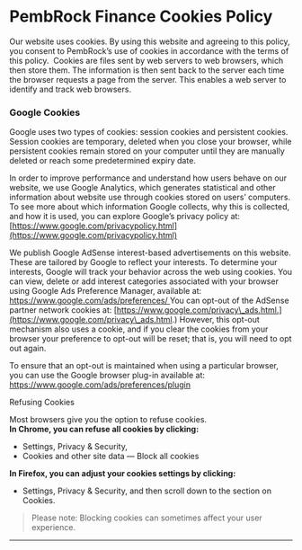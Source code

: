 # PembRock Finance Cookies Policy

Our website uses cookies. By using this website and agreeing to this policy, you consent to PembRock’s use of cookies in accordance with the terms of this policy. ​ Cookies are files sent by web servers to web browsers, which then store them. The information is then sent back to the server each time the browser requests a page from the server. This enables a web server to identify and track web browsers.

### Google Cookies

Google uses two types of cookies: session cookies and persistent cookies. Session cookies are temporary, deleted when you close your browser, while persistent cookies remain stored on your computer until they are manually deleted or reach some predetermined expiry date.

In order to improve performance and understand how users behave on our website, we use Google Analytics, which generates statistical and other information about website use through cookies stored on users’ computers. ​ To see more about which information Google collects, why this is collected, and how it is used, you can explore Google’s privacy policy at: [https://www.google.com/privacypolicy.html](https://www.google.com/privacypolicy.html) ​&#x20;

We publish Google AdSense interest-based advertisements on this website. These are tailored by Google to reflect your interests. To determine your interests, Google will track your behavior across the web using cookies. You can view, delete or add interest categories associated with your browser using Google Ads Preference Manager, available at: [https://www.google.com/ads/preferences/ ](https://www.google.com/ads/preferences/)You can opt-out of the AdSense partner network cookies at: [https://www.google.com/privacy\_ads.html.](https://www.google.com/privacy\_ads.html.) However, this opt-out mechanism also uses a cookie, and if you clear the cookies from your browser your preference to opt-out will be reset; that is, you will need to opt out again.

To ensure that an opt-out is maintained when using a particular browser, you can use the Google browser plug-in available at: https://www.google.com/ads/preferences/plugin

Refusing Cookies

Most browsers give you the option to refuse cookies. \
**In Chrome, you can refuse all cookies by clicking:**&#x20;

* Settings, Privacy & Security,&#x20;
* Cookies and other site data — Block all cookies ​&#x20;

**In Firefox, you can adjust your cookies settings by clicking:**&#x20;

* Settings, Privacy & Security, and then scroll down to the section on Cookies. ​&#x20;

> Please note: Blocking cookies can sometimes affect your user experience.

****
